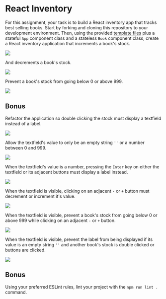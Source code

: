 # React Inventory

For this assignment, your task is to build a React inventory app that tracks best selling books. Start by forking and cloning this repository to your development environment. Then, using the provided [template files](template) plus a stateful `App` component class and a stateless `Book` component class, create a React inventory application that increments a book's stock.

![](https://students-gschool-production.s3.amazonaws.com/uploads/asset/file/338/3BDEE9A8-7FAA-4C16-9AD7-68FE76085EC0-570-0000FA3EE3CDBEA4.gif)

And decrements a book's stock.

![](https://students-gschool-production.s3.amazonaws.com/uploads/asset/file/339/F33301DF-0E15-4350-B11D-73E8BC91EACC-570-0000FA5D9DDB8939.gif)

Prevent a book's stock from going below 0 or above 999.

![](https://students-gschool-production.s3.amazonaws.com/uploads/asset/file/351/1A714C39-FBAA-4BD7-B7AD-BC6E3E6B2A27-570-000172DA3305EC4D.gif)

## Bonus

Refactor the application so double clicking the stock must display a textfield instead of a label.

![](https://students-gschool-production.s3.amazonaws.com/uploads/asset/file/346/BC217A03-633C-4316-AFC0-D0AA4E4F7FA9-570-00016F8A742CD6F8.gif)

Allow the textfield's value to only be an empty string `''` or a number between 0 and 999.

![](https://students-gschool-production.s3.amazonaws.com/uploads/asset/file/360/CEA52BAE-160D-4BD2-A834-20E9B6FD7C31-570-00017657DF0DD040.gif)

When the textfield's value is a number, pressing the `Enter` key on either the textfield or its adjacent buttons must display a label instead.

![](https://students-gschool-production.s3.amazonaws.com/uploads/asset/file/359/13C2F599-852B-4607-AAFC-F8F117F03C13-570-00017610361E09D6.gif)

When the textfield is visible, clicking on an adjacent `-` or `+` button must decrement or increment it's value.

![](https://students-gschool-production.s3.amazonaws.com/uploads/asset/file/352/69E38F77-DFF9-4D3B-8E45-96049A0F9A07-570-000173A219CE59B2.gif)

When the textfield is visible, prevent a book's stock from going below 0 or above 999 while clicking on an adjacent `-` or `+` button.

![](https://students-gschool-production.s3.amazonaws.com/uploads/asset/file/356/88B024E5-5461-48A1-A202-DBA0256374E3-570-000174582B228449.gif)

When the textfield is visible, prevent the label from being displayed if its value is an empty string `''` and another book's stock is double clicked or buttons are clicked.

![](https://students-gschool-production.s3.amazonaws.com/uploads/asset/file/357/AF77A001-D62B-45EC-8DE6-2E82AF17C320-570-00017555A6D18418.gif)

## Bonus

Using your preferred ESLint rules, lint your project with the `npm run lint .` command.
